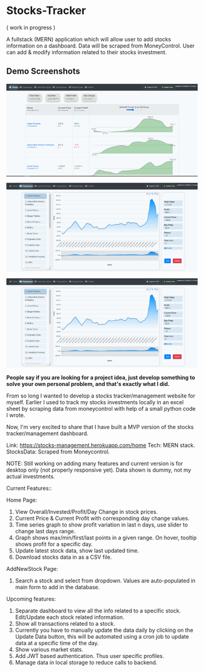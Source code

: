 # Stocks-Tracker 
( work in progress )

A fullstack (MERN) application which will allow user to add stocks information on a dashboard.
Data will be scraped from MoneyControl.
User can add & modify information related to their stocks investment. 

## Demo Screenshots
![screenshot1](snip1.png)

![screenshot2](snip2.png)

![screenshot2](snip2.png)

**People say if you are looking for a project idea, just develop something to solve your own personal problem, and that's exactly what I did.**

From so long I wanted to develop a stocks tracker/management website for myself. Earlier I used to track my stocks investments locally in an excel sheet by scraping data from moneycontrol with help of a small python code I wrote.

Now, I'm very excited to share that I have built a MVP version of the stocks tracker/management dashboard.

Link: https://stocks-management.herokuapp.com/home
Tech: MERN stack.
StocksData: Scraped from Moneycontrol.

NOTE: Still working on adding many features and current version is for desktop only (not properly responsive yet). Data shown is dummy, not my actual investments.

Current Features::

Home Page:
1. View Overall/Invested/Profit/Day Change in stock prices.
2. Current Price & Current Profit with corresponding day change values.
3. Time series graph to show profit variation in last n days, use slider to change last days range.
4. Graph shows max/min/first/last points in a given range. On hover, tooltip shows profit for a specific day. 
4. Update latest stock data, show last updated time.
5. Download stocks data in as a CSV file.

AddNewStock Page:
1. Search a stock and select from dropdown. Values are auto-populated in main form to add in the database.

Upcoming features: 
1. Separate dashboard to view all the info related to a specific stock. Edit/Update each stock related information.
2. Show all transactions related to a stock.
3. Currently you have to manually update the data daily by clicking on the Update Data button, this will be automated using a cron job to update data at a specific time of the day.
3. Show various market stats.
4. Add JWT based authentication. Thus user specific profiles.
5. Manage data in local storage to reduce calls to backend.  

